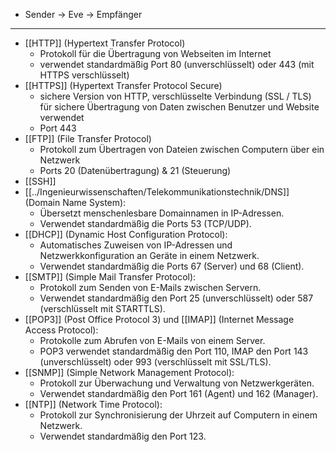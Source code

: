 - Sender → Eve → Empfänger
---
- [[HTTP]] (Hypertext Transfer Protocol)
    - Protokoll für die Übertragung von Webseiten im Internet
    - verwendet standardmäßig Port 80 (unverschlüsselt) oder 443 (mit HTTPS verschlüsselt)
- [[HTTPS]] (Hypertext Transfer Protocol Secure)
    - sichere Version von HTTP, verschlüsselte Verbindung (SSL / TLS) für sichere Übertragung von Daten zwischen Benutzer und Website verwendet
    - Port 443
- [[FTP]] (File Transfer Protocol)
    - Protokoll zum Übertragen von Dateien zwischen Computern über ein Netzwerk
    - Ports 20 (Datenübertragung) & 21 (Steuerung)
- [[SSH]] 
- [[../Ingenieurwissenschaften/Telekommunikationstechnik/DNS]] (Domain Name System):
    - Übersetzt menschenlesbare Domainnamen in IP-Adressen.
    - Verwendet standardmäßig die Ports 53 (TCP/UDP).
- [[DHCP]] (Dynamic Host Configuration Protocol):
    - Automatisches Zuweisen von IP-Adressen und Netzwerkkonfiguration an Geräte in einem Netzwerk.
    - Verwendet standardmäßig die Ports 67 (Server) und 68 (Client).
- [[SMTP]] (Simple Mail Transfer Protocol):
    - Protokoll zum Senden von E-Mails zwischen Servern.
    - Verwendet standardmäßig den Port 25 (unverschlüsselt) oder 587 (verschlüsselt mit STARTTLS).
- [[POP3]] (Post Office Protocol 3) und [[IMAP]] (Internet Message Access Protocol):
    - Protokolle zum Abrufen von E-Mails von einem Server.
    - POP3 verwendet standardmäßig den Port 110, IMAP den Port 143 (unverschlüsselt) oder 993 (verschlüsselt mit SSL/TLS).
- [[SNMP]] (Simple Network Management Protocol):
    - Protokoll zur Überwachung und Verwaltung von Netzwerkgeräten.
    - Verwendet standardmäßig den Port 161 (Agent) und 162 (Manager).
- [[NTP]] (Network Time Protocol):
    - Protokoll zur Synchronisierung der Uhrzeit auf Computern in einem Netzwerk.
    - Verwendet standardmäßig den Port 123.